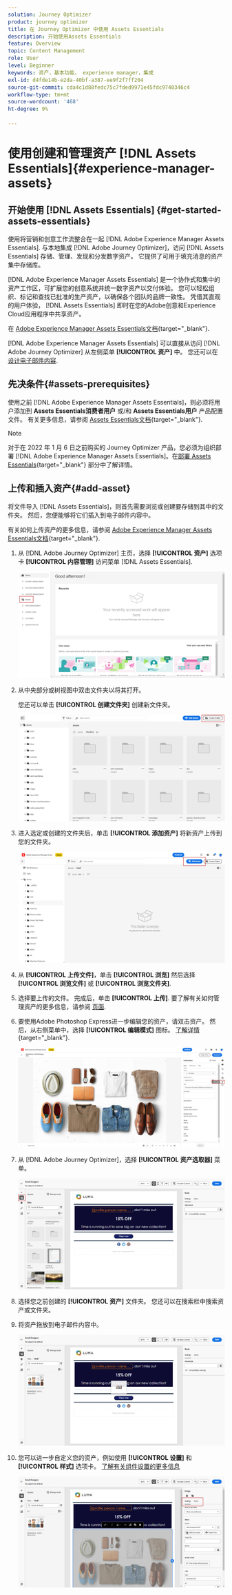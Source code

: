 ```yaml
---
solution: Journey Optimizer
product: journey optimizer
title: 在 Journey Optimizer 中使用 Assets Essentials
description: 开始使用Assets Essentials
feature: Overview
topic: Content Management
role: User
level: Beginner
keywords: 资产，基本功能， experience manager，集成
exl-id: d4fde14b-e2da-40bf-a387-ee9f2f7ff204
source-git-commit: cda4c1d88fedc75c7fded9971e45fdc9740346c4
workflow-type: tm+mt
source-wordcount: '468'
ht-degree: 9%

---
```


# 使用创建和管理资产 [!DNL Assets Essentials]{#experience-manager-assets}

## 开始使用 [!DNL Assets Essentials] {#get-started-assets-essentials}

使用将营销和创意工作流整合在一起 [!DNL Adobe Experience Manager Assets Essentials]. 与本地集成 [!DNL Adobe Journey Optimizer]，访问 [!DNL Assets Essentials] 存储、管理、发现和分发数字资产。 它提供了可用于填充消息的资产集中存储库。

[!DNL Adobe Experience Manager Assets Essentials] 是一个协作式和集中的资产工作区，可扩展您的创意系统并统一数字资产以交付体验。 您可以轻松组织、标记和查找已批准的生产资产，以确保各个团队的品牌一致性。 凭借其直观的用户体验， [!DNL Assets Essentials] 即时在您的Adobe创意和Experience Cloud应用程序中共享资产。

在 [Adobe Experience Manager Assets Essentials文档](https://experienceleague.adobe.com/docs/experience-manager-assets-essentials/help/introduction.html){target="_blank"}.

[!DNL Adobe Experience Manager Assets Essentials] 可以直接从访问 [!DNL Adobe Journey Optimizer] 从左侧菜单 **[!UICONTROL 资产]** 中。 您还可以在 [设计电子邮件内容](get-started-email-design.md).

## 先决条件{#assets-prerequisites}

使用之前 [!DNL Adobe Experience Manager Assets Essentials]，则必须将用户添加到 **Assets Essentials消费者用户** 或/和 **Assets Essentials用户** 产品配置文件。 有关更多信息，请参阅 [Assets Essentials文档](https://experienceleague.adobe.com/docs/experience-manager-assets-essentials/help/deploy-administer.html?lang=zh-Hans){target="_blank"}.

>[!NOTE]
>对于在 2022 年 1 月 6 日之前购买的 Journey Optimizer 产品，您必须为组织部署 [!DNL Adobe Experience Manager Assets Essentials]。在[部署 Assets Essentials](https://experienceleague.adobe.com/docs/experience-manager-assets-essentials/help/deploy-administer.html?lang=zh-Hans){target="_blank"} 部分中了解详情。

## 上传和插入资产{#add-asset}

将文件导入 [!DNL Assets Essentials]，则首先需要浏览或创建要存储到其中的文件夹。 然后，您便能够将它们插入到电子邮件内容中。

有关如何上传资产的更多信息，请参阅 [Adobe Experience Manager Assets Essentials文档](https://experienceleague.adobe.com/docs/experience-manager-assets-essentials/help/add-delete.html){target="_blank"}.

1. 从 [!DNL Adobe Journey Optimizer] 主页，选择 **[!UICONTROL 资产]** 选项卡 **[!UICONTROL 内容管理]** 访问菜单 [!DNL Assets Essentials].

   ![](assets/media_library_1.png)

1. 从中央部分或树视图中双击文件夹以将其打开。

   您还可以单击 **[!UICONTROL 创建文件夹]** 创建新文件夹。

   ![](assets/media_library_8.png)

1. 进入选定或创建的文件夹后，单击 **[!UICONTROL 添加资产]** 将新资产上传到您的文件夹。

   ![](assets/media_library_2.png)

1. 从 **[!UICONTROL 上传文件]**，单击 **[!UICONTROL 浏览]** 然后选择 **[!UICONTROL 浏览文件]** 或 **[!UICONTROL 浏览文件夹]**.

1. 选择要上传的文件。 完成后，单击 **[!UICONTROL 上传]**. 要了解有关如何管理资产的更多信息，请参阅 [页面](https://experienceleague.adobe.com/docs/experience-manager-assets-essentials/help/manage-organize.html).

1. 要使用Adobe Photoshop Express进一步编辑您的资产，请双击资产。 然后，从右侧菜单中，选择 **[!UICONTROL 编辑模式]** 图标。 [了解详情](https://experienceleague.adobe.com/docs/experience-manager-assets-essentials/help/edit-images.html){target="_blank"}.

   ![](assets/media_library_12.png)

1. 从 [!DNL Adobe Journey Optimizer]，选择 **[!UICONTROL 资产选取器]** 菜单。

   ![](assets/media_library_5.png)

1. 选择您之前创建的 **[!UICONTROL 资产]** 文件夹。 您还可以在搜索栏中搜索资产或文件夹。

1. 将资产拖放到电子邮件内容中。

   ![](assets/media_library_6.png)

1. 您可以进一步自定义您的资产，例如使用 **[!UICONTROL 设置]** 和 **[!UICONTROL 样式]** 选项卡。 [了解有关组件设置的更多信息](content-components.md)

   ![](assets/media_library_13.png)

   <!--
    After adding your asset to your email, use the **[!UICONTROL Find similar Stock photos]** option to locate Stock photos that match the content, color, and composition of your image. [Learn more about Adobe Stock](stock.md).

    Note that this option is available for licensed/unlicensed Stock images and images from your Assets folder. 

    ![](assets/media_library_14.png)
    -->